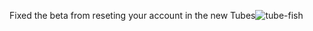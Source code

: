 Fixed the beta from reseting your account in the new Tubes![tube-fish](https://user-images.githubusercontent.com/79668163/169629009-5ed054e4-a3d4-4647-90b2-425c6aa24116.gif)
